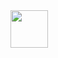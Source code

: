 <a href="https://git.io/typing-svg">
  <img src="https://readme-typing-svg.herokuapp.com/?lines=Hello+I+am+MediaGamings;A+small+Belgian+programmer;Nova-Life+plugin+developer&center=true&size=30&color=#3e00ff" height="60">
</a>
